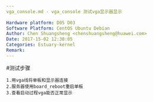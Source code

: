 ```yaml
---
vga_console.md - vga_console 测试vga显示器显示
 
Hardware platform: D05 D03  
Software Platform: CentOS Ubuntu Debian 
Author: Chen Shuangsheng <chenshuangsheng@huawei.com>  
Date: 2017-15-02 12:38:05  
Categories: Estuary-kernel  
Remark:
---
```

#测试步骤
```
1.用vga线将单板和显示器连接
2.服务器使用board_reboot重启单板
3.查看启动过程vga能否正常显示

```
